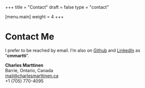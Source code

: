 +++
title = "Contact"
draft = false
type = "contact"

[menu.main]
weight = 4
+++

# Contact Me

I prefer to be reached by email. I’m also on [Github](https://github.com/cmmartti) and [LinkedIn](https://www.linkedin.com/in/cmmartti/) as “**cmmartti**”.

**Charles Marttinen**  
Barrie, Ontario, Canada  
mail@charlesmarttinen.ca  
+1 (705) 770-4095
